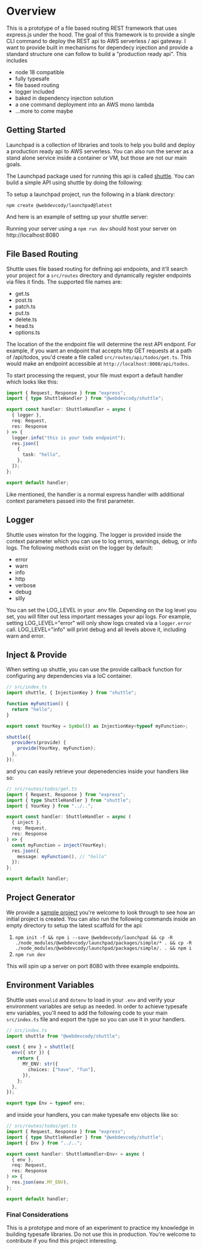 # Overview

This is a prototype of a file based routing REST framework that uses express.js under the hood. The goal of this framework is to provide a single CLI command to deploy the REST api to AWS serverless / api gateway. I want to provide built in mechanisms for dependecy injection and provide a standard structure one can follow to build a "production ready api". This includes

- node 18 compatible
- fully typesafe
- file based routing
- logger included
- baked in dependency injection solution
- a one command deployment into an AWS mono lambda
- ...more to come maybe

## Getting Started

Launchpad is a collection of libraries and tools to help you build and deploy a production ready api to AWS serverless. You can also run the server as a stand alone service inside a container or VM, but those are not our main goals.

The Launchpad package used for running this api is called [shuttle](./packages/shuttle/). You can build a simple API using shuttle by doing the following:

To setup a launchpad project, run the following in a blank directory:

`npm create @webdevcody/launchpad@latest`

And here is an example of setting up your shuttle server:

Running your server using a `npm run dev` should host your server on http://localhost:8080

## File Based Routing

Shuttle uses file based routing for defining api endpoints, and it'll search your project for a `src/routes` directory and dynamically register endpoints via files it finds. The supported file names are:

- get.ts
- post.ts
- patch.ts
- put.ts
- delete.ts
- head.ts
- options.ts

The location of the the endpoint file will determine the rest API endpont. For example, if you want an endpoint that accepts http GET requests at a path of /api/todos, you'd create a file called `src/routes/api/todos/get.ts`. This would make an endpoint accessible at `http://localhost:8080/api/todos`.

To start processing the request, your file must export a default handler which looks like this:

```ts
import { Request, Response } from "express";
import { type ShuttleHandler } from "@webdevcody/shuttle";

export const handler: ShuttleHandler = async (
  { logger },
  req: Request,
  res: Response
) => {
  logger.info("this is your todo endpoint");
  res.json([
    {
      task: "hello",
    },
  ]);
};

export default handler;
```

Like mentioned, the handler is a normal express handler with additional context parameters passed into the first parameter.

## Logger

Shuttle uses winston for the logging. The logger is provided inside the context parameter which you can use to log errors, warnings, debug, or info logs. The following methods exist on the logger by default:

- error
- warn
- info
- http
- verbose
- debug
- silly

You can set the LOG_LEVEL in your .env file. Depending on the log level you set, you will filter out less important messages your api logs. For example, setting LOG_LEVEL="error" will only show logs created via a `logger.error` call. LOG_LEVEL="info" will print debug and all levels above it, including warn and error.

## Inject & Provide

When setting up shuttle, you can use the provide callback function for configuring any dependencies via a IoC container.

```ts
// src/index.ts
import shuttle, { InjectionKey } from "shuttle";

function myFunction() {
  return "hello";
}

export const YourKey = Symbol() as InjectionKey<typeof myFunction>;

shuttle({
  providers(provide) {
    provide(YourKey, myFunction);
  },
});
```

and you can easily retrieve your depenedencies inside your handlers like so:

```ts
// src/routes/todos/get.ts
import { Request, Response } from "express";
import { type ShuttleHandler } from "shuttle";
import { YourKey } from "../..";

export const handler: ShuttleHandler = async (
  { inject },
  req: Request,
  res: Response
) => {
  const myFunction = inject(YourKey);
  res.json({
    message: myFunction(), // "hello"
  });
};

export default handler;
```

## Project Generator

We provide a [sample project](./packages/simple/) you're welcome to look through to see how an initial project is created. You can also run the following commands inside an empty directory to setup the latest scaffold for the api:

1. `npm init -f && npm i --save @webdevcody/launchpad && cp -R ./node_modules/@webdevcody/launchpad/packages/simple/* . && cp -R ./node_modules/@webdevcody/launchpad/packages/simple/. . && npm i`
2. `npm run dev`

This will spin up a server on port 8080 with three example endpoints.

## Environment Variables

Shuttle uses `envalid` and `dotenv` to load in your `.env` and verify your environment variables are setup as needed. In order to achieve typesafe env variables, you'll need to add the following code to your main `src/index.ts` file and export the type so you can use it in your handlers.

```ts
// src/index.ts
import shuttle from "@webdevcody/shuttle";

const { env } = shuttle({
  env({ str }) {
    return {
      MY_ENV: str({
        choices: ["have", "fun"],
      }),
    };
  },
});

export type Env = typeof env;
```

and inside your handlers, you can make typesafe env objects like so:

```ts
// src/routes/todos/get.ts
import { Request, Response } from "express";
import { type ShuttleHandler } from "@webdevcody/shuttle";
import { Env } from "../..";

export const handler: ShuttleHandler<Env> = async (
  { env },
  req: Request,
  res: Response
) => {
  res.json(env.MY_ENV),
};

export default handler;
```

### Final Considerations

This is a prototype and more of an experiment to practice my knowledge in building typesafe libraries. Do not use this in production. You're welcome to contribute if you find this project interesting.
